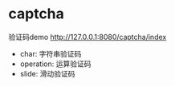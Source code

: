 # captcha
验证码demo
http://127.0.0.1:8080/captcha/index

- char: 字符串验证码
- operation: 运算验证码
- slide: 滑动验证码
